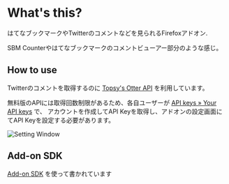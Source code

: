 # What's this?

はてなブックマークやTwitterのコメントなどを見られるFirefoxアドオン.

SBM Counterやはてなブックマークのコメントビューアー部分のような感じ。

## How to use

Twitterのコメントを取得するのに [Topsy's Otter API](http://code.google.com/p/otterapi/ "Topsy's Otter API") を利用しています。

無料版のAPIには取得回数制限があるため、各自ユーザーが [API keys » Your API keys](http://manage.topsy.com/app "API keys » Your API keys") で、
アカウントを作成してAPI Keyを取得し、アドオンの設定画面にてAPI Keyを設定する必要があります。

![Setting Window](http://monosnap.com/image/QaNczM6nL8XmqvcjUqg23bxdZ)

## Add-on SDK

[Add-on SDK](https://dev.mozilla.jp/addon-sdk-docs/ "Add-on SDK") を使って書かれています